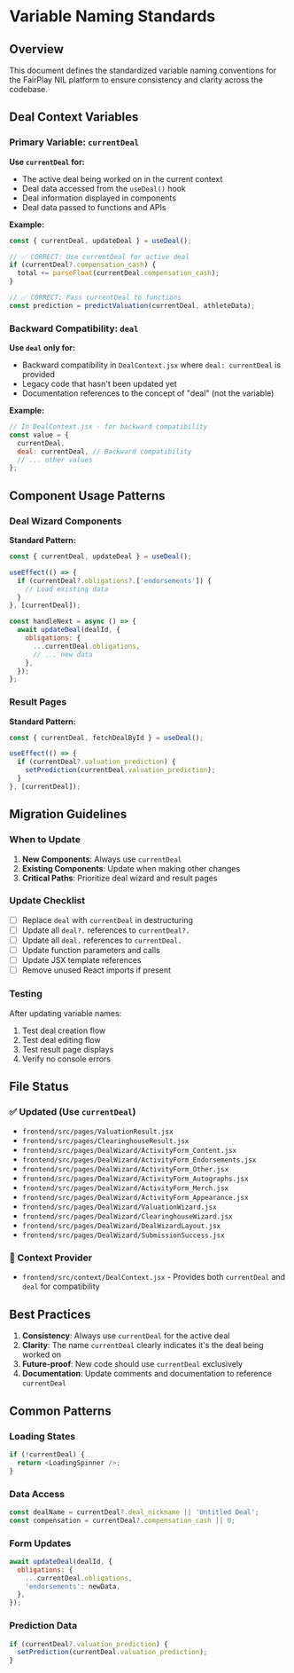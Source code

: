# Variable Naming Standards

## Overview

This document defines the standardized variable naming conventions for the FairPlay NIL platform to ensure consistency and clarity across the codebase.

## Deal Context Variables

### Primary Variable: `currentDeal`

**Use `currentDeal` for:**
- The active deal being worked on in the current context
- Deal data accessed from the `useDeal()` hook
- Deal information displayed in components
- Deal data passed to functions and APIs

**Example:**
```javascript
const { currentDeal, updateDeal } = useDeal();

// ✅ CORRECT: Use currentDeal for active deal
if (currentDeal?.compensation_cash) {
  total += parseFloat(currentDeal.compensation_cash);
}

// ✅ CORRECT: Pass currentDeal to functions
const prediction = predictValuation(currentDeal, athleteData);
```

### Backward Compatibility: `deal`

**Use `deal` only for:**
- Backward compatibility in `DealContext.jsx` where `deal: currentDeal` is provided
- Legacy code that hasn't been updated yet
- Documentation references to the concept of "deal" (not the variable)

**Example:**
```javascript
// In DealContext.jsx - for backward compatibility
const value = {
  currentDeal,
  deal: currentDeal, // Backward compatibility
  // ... other values
};
```

## Component Usage Patterns

### Deal Wizard Components

**Standard Pattern:**
```javascript
const { currentDeal, updateDeal } = useDeal();

useEffect(() => {
  if (currentDeal?.obligations?.['endorsements']) {
    // Load existing data
  }
}, [currentDeal]);

const handleNext = async () => {
  await updateDeal(dealId, {
    obligations: {
      ...currentDeal.obligations,
      // ... new data
    },
  });
};
```

### Result Pages

**Standard Pattern:**
```javascript
const { currentDeal, fetchDealById } = useDeal();

useEffect(() => {
  if (currentDeal?.valuation_prediction) {
    setPrediction(currentDeal.valuation_prediction);
  }
}, [currentDeal]);
```

## Migration Guidelines

### When to Update

1. **New Components**: Always use `currentDeal`
2. **Existing Components**: Update when making other changes
3. **Critical Paths**: Prioritize deal wizard and result pages

### Update Checklist

- [ ] Replace `deal` with `currentDeal` in destructuring
- [ ] Update all `deal?.` references to `currentDeal?.`
- [ ] Update all `deal.` references to `currentDeal.`
- [ ] Update function parameters and calls
- [ ] Update JSX template references
- [ ] Remove unused React imports if present

### Testing

After updating variable names:
1. Test deal creation flow
2. Test deal editing flow
3. Test result page displays
4. Verify no console errors

## File Status

### ✅ Updated (Use `currentDeal`)
- `frontend/src/pages/ValuationResult.jsx`
- `frontend/src/pages/ClearinghouseResult.jsx`
- `frontend/src/pages/DealWizard/ActivityForm_Content.jsx`
- `frontend/src/pages/DealWizard/ActivityForm_Endorsements.jsx`
- `frontend/src/pages/DealWizard/ActivityForm_Other.jsx`
- `frontend/src/pages/DealWizard/ActivityForm_Autographs.jsx`
- `frontend/src/pages/DealWizard/ActivityForm_Merch.jsx`
- `frontend/src/pages/DealWizard/ActivityForm_Appearance.jsx`
- `frontend/src/pages/DealWizard/ValuationWizard.jsx`
- `frontend/src/pages/DealWizard/ClearinghouseWizard.jsx`
- `frontend/src/pages/DealWizard/DealWizardLayout.jsx`
- `frontend/src/pages/DealWizard/SubmissionSuccess.jsx`

### 🔄 Context Provider
- `frontend/src/context/DealContext.jsx` - Provides both `currentDeal` and `deal` for compatibility

## Best Practices

1. **Consistency**: Always use `currentDeal` for the active deal
2. **Clarity**: The name `currentDeal` clearly indicates it's the deal being worked on
3. **Future-proof**: New code should use `currentDeal` exclusively
4. **Documentation**: Update comments and documentation to reference `currentDeal`

## Common Patterns

### Loading States
```javascript
if (!currentDeal) {
  return <LoadingSpinner />;
}
```

### Data Access
```javascript
const dealName = currentDeal?.deal_nickname || 'Untitled Deal';
const compensation = currentDeal?.compensation_cash || 0;
```

### Form Updates
```javascript
await updateDeal(dealId, {
  obligations: {
    ...currentDeal.obligations,
    'endorsements': newData,
  },
});
```

### Prediction Data
```javascript
if (currentDeal?.valuation_prediction) {
  setPrediction(currentDeal.valuation_prediction);
}
```
